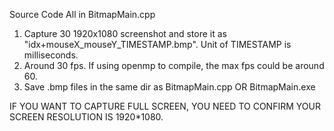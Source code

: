 Source Code All in BitmapMain.cpp

1. Capture 30 1920x1080 screenshot and store it as "idx+mouseX_mouseY_TIMESTAMP.bmp". Unit of TIMESTAMP is milliseconds.
2. Around 30 fps. If using openmp to compile, the max fps could be around 60.
3. Save .bmp files in the same dir as BitmapMain.cpp OR BitmapMain.exe

IF YOU WANT TO CAPTURE FULL SCREEN, YOU NEED TO CONFIRM YOUR SCREEN RESOLUTION IS 1920*1080.